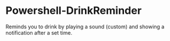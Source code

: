 # Powershell-DrinkReminder
Reminds you to drink by playing a sound (custom) and showing a notification after a set time.
